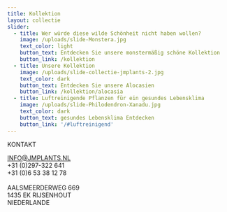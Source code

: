 ```yaml
---
title: Kollektion
layout: collectie
slider:
  - title: Wer würde diese wilde Schönheit nicht haben wollen?
    image: /uploads/slide-Monstera.jpg
    text_color: light
    button_text: Entdecken Sie unsere monstermäßig schöne Kollektion
    button_link: /kollektion
  - title: Unsere Kollektion
    image: /uploads/slide-collectie-jmplants-2.jpg
    text_color: dark
    button_text: Entdecken Sie unsere Alocasien
    button_link: /kollektion/alocasia
  - title: Luftreinigende Pflanzen für ein gesundes Lebensklima
    image: /uploads/slide-Philodendron-Xanadu.jpg
    text_color: dark
    button_text: gesundes Lebensklima Entdecken
    button_link: '/#luftreinigend'
---
```



KONTAKT

INFO@JMPLANTS.NL<br>+31 (0)297-322 641<br>+31 (0)6 53 38 12 78<br><br>AALSMEERDERWEG 669<br>1435 EK RIJSENHOUT<br>NIEDERLANDE